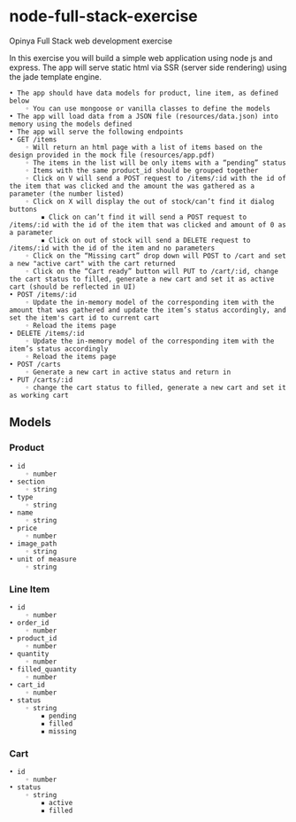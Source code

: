 # node-full-stack-exercise
Opinya Full Stack web development exercise

In this exercise you will build a simple web application using node js and express. The app will serve static html via SSR (server side rendering) using the jade template engine.

    • The app should have data models for product, line item, as defined below
        ◦ You can use mongoose or vanilla classes to define the models
    • The app will load data from a JSON file (resources/data.json) into memory using the models defined
    • The app will serve the following endpoints
    • GET /items
        ◦ Will return an html page with a list of items based on the design provided in the mock file (resources/app.pdf)
        ◦ The items in the list will be only items with a “pending” status
        ◦ Items with the same product_id should be grouped together
        ◦ Click on V will send a POST request to /items/:id with the id of the item that was clicked and the amount the was gathered as a parameter (the number listed)
        ◦ Click on X will display the out of stock/can’t find it dialog buttons
            ▪ Click on can’t find it will send a POST request to /items/:id with the id of the item that was clicked and amount of 0 as a parameter
            ▪ Click on out of stock will send a DELETE request to /items/:id with the id of the item and no parameters
        ◦ Click on the “Missing cart” drop down will POST to /cart and set a new "active cart" with the cart returned
        ◦ Click on the “Cart ready” button will PUT to /cart/:id, change the cart status to filled, generate a new cart and set it as active cart (should be reflected in UI)
    • POST /items/:id
        ◦ Update the in-memory model of the corresponding item with the amount that was gathered and update the item’s status accordingly, and set the item's cart id to current cart
        ◦ Reload the items page
    • DELETE /items/:id
        ◦ Update the in-memory model of the corresponding item with the item’s status accordingly
        ◦ Reload the items page
    • POST /carts
        ◦ Generate a new cart in active status and return in
    • PUT /carts/:id
        ◦ change the cart status to filled, generate a new cart and set it as working cart

## Models

### Product
    • id
        ◦ number
    • section
        ◦ string
    • type
        ◦ string
    • name
        ◦ string
    • price
        ◦ number
    • image_path
        ◦ string
    • unit of measure
        ◦ string

### Line Item
    • id
        ◦ number
    • order_id
        ◦ number
    • product_id
        ◦ number
    • quantity
        ◦ number
    • filled_quantity
        ◦ number
    • cart_id
        ◦ number
    • status
        ◦ string
            ▪ pending
            ▪ filled
            ▪ missing


### Cart
    • id
        ◦ number
    • status
        ◦ string
            ▪ active
            ▪ filled
